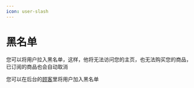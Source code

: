 ```yaml
---
icon: user-slash
---
```


# 黑名单

您可以将用户拉入黑名单，这样，他将无法访问您的主页，也无法购买您的商品，已订阅的商品也会自动取消

您可以在后台的[顾客](https://stallee.com/panel/customers)里将用户加入黑名单
